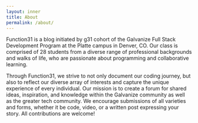 ```yaml
---
layout: inner
title: About
permalink: /about/
---
```


Function31 is a blog initiated by g31 cohort of the Galvanize Full Stack Development Program at the Platte campus in Denver, CO. Our class is comprised of 28 students from a diverse range of professional backgrounds and walks of life, who are passionate about programming and collaborative learning.

Through Function31, we strive to not only document our coding journey, but also to reflect our diverse array of interests and capture the unique experience of every individual. Our mission is to create a forum for shared ideas, inspiration, and knowledge within the Galvanize community as well as the greater tech community. We encourage submissions of all varieties and forms, whether it be code, video, or a written post expressing your story. All contributions are welcome!
